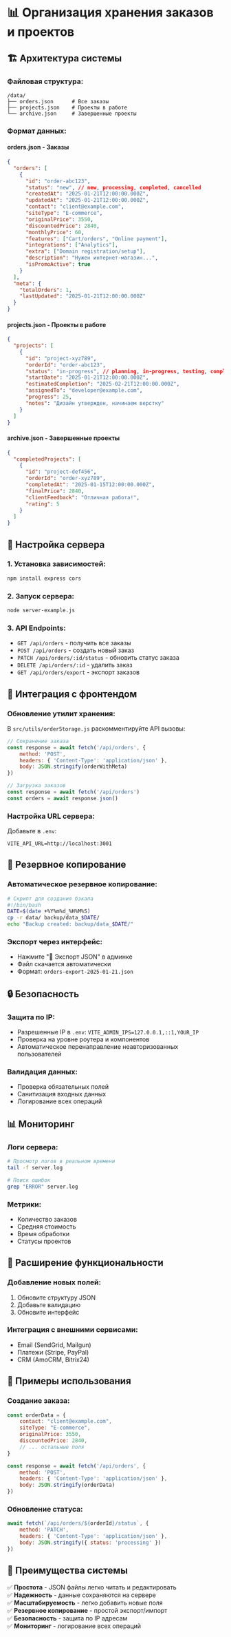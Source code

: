 # 📊 Организация хранения заказов и проектов

## 🏗️ Архитектура системы

### **Файловая структура:**
```
/data/
├── orders.json      # Все заказы
├── projects.json    # Проекты в работе
└── archive.json     # Завершенные проекты
```

### **Формат данных:**

#### **orders.json** - Заказы
```json
{
  "orders": [
    {
      "id": "order-abc123",
      "status": "new", // new, processing, completed, cancelled
      "createdAt": "2025-01-21T12:00:00.000Z",
      "updatedAt": "2025-01-21T12:00:00.000Z",
      "contact": "client@example.com",
      "siteType": "E-commerce",
      "originalPrice": 3550,
      "discountedPrice": 2840,
      "monthlyPrice": 60,
      "features": ["Cart/orders", "Online payment"],
      "integrations": ["Analytics"],
      "extra": ["Domain registration/setup"],
      "description": "Нужен интернет-магазин...",
      "isPromoActive": true
    }
  ],
  "meta": {
    "totalOrders": 1,
    "lastUpdated": "2025-01-21T12:00:00.000Z"
  }
}
```

#### **projects.json** - Проекты в работе
```json
{
  "projects": [
    {
      "id": "project-xyz789",
      "orderId": "order-abc123",
      "status": "in-progress", // planning, in-progress, testing, completed
      "startDate": "2025-01-21T12:00:00.000Z",
      "estimatedCompletion": "2025-02-21T12:00:00.000Z",
      "assignedTo": "developer@example.com",
      "progress": 25,
      "notes": "Дизайн утвержден, начинаем верстку"
    }
  ]
}
```

#### **archive.json** - Завершенные проекты
```json
{
  "completedProjects": [
    {
      "id": "project-def456",
      "orderId": "order-xyz789",
      "completedAt": "2025-01-15T12:00:00.000Z",
      "finalPrice": 2840,
      "clientFeedback": "Отличная работа!",
      "rating": 5
    }
  ]
}
```

## 🚀 Настройка сервера

### **1. Установка зависимостей:**
```bash
npm install express cors
```

### **2. Запуск сервера:**
```bash
node server-example.js
```

### **3. API Endpoints:**
- `GET /api/orders` - получить все заказы
- `POST /api/orders` - создать новый заказ
- `PATCH /api/orders/:id/status` - обновить статус заказа
- `DELETE /api/orders/:id` - удалить заказ
- `GET /api/orders/export` - экспорт заказов

## 🔄 Интеграция с фронтендом

### **Обновление утилит хранения:**

В `src/utils/orderStorage.js` раскомментируйте API вызовы:

```javascript
// Сохранение заказа
const response = await fetch('/api/orders', {
    method: 'POST',
    headers: { 'Content-Type': 'application/json' },
    body: JSON.stringify(orderWithMeta)
})

// Загрузка заказов
const response = await fetch('/api/orders')
const orders = await response.json()
```

### **Настройка URL сервера:**

Добавьте в `.env`:
```env
VITE_API_URL=http://localhost:3001
```

## 📁 Резервное копирование

### **Автоматическое резервное копирование:**
```bash
# Скрипт для создания бэкапа
#!/bin/bash
DATE=$(date +%Y%m%d_%H%M%S)
cp -r data/ backup/data_$DATE/
echo "Backup created: backup/data_$DATE/"
```

### **Экспорт через интерфейс:**
- Нажмите "📄 Экспорт JSON" в админке
- Файл скачается автоматически
- Формат: `orders-export-2025-01-21.json`

## 🔒 Безопасность

### **Защита по IP:**
- Разрешенные IP в `.env`: `VITE_ADMIN_IPS=127.0.0.1,::1,YOUR_IP`
- Проверка на уровне роутера и компонентов
- Автоматическое перенаправление неавторизованных пользователей

### **Валидация данных:**
- Проверка обязательных полей
- Санитизация входных данных
- Логирование всех операций

## 📊 Мониторинг

### **Логи сервера:**
```bash
# Просмотр логов в реальном времени
tail -f server.log

# Поиск ошибок
grep "ERROR" server.log
```

### **Метрики:**
- Количество заказов
- Средняя стоимость
- Время обработки
- Статусы проектов

## 🔧 Расширение функциональности

### **Добавление новых полей:**
1. Обновите структуру JSON
2. Добавьте валидацию
3. Обновите интерфейс

### **Интеграция с внешними сервисами:**
- Email (SendGrid, Mailgun)
- Платежи (Stripe, PayPal)
- CRM (AmoCRM, Bitrix24)

## 📝 Примеры использования

### **Создание заказа:**
```javascript
const orderData = {
    contact: "client@example.com",
    siteType: "E-commerce",
    originalPrice: 3550,
    discountedPrice: 2840,
    // ... остальные поля
}

const response = await fetch('/api/orders', {
    method: 'POST',
    headers: { 'Content-Type': 'application/json' },
    body: JSON.stringify(orderData)
})
```

### **Обновление статуса:**
```javascript
await fetch(`/api/orders/${orderId}/status`, {
    method: 'PATCH',
    headers: { 'Content-Type': 'application/json' },
    body: JSON.stringify({ status: 'processing' })
})
```

## 🎯 Преимущества системы

✅ **Простота** - JSON файлы легко читать и редактировать  
✅ **Надежность** - данные сохраняются на сервере  
✅ **Масштабируемость** - легко добавить новые поля  
✅ **Резервное копирование** - простой экспорт/импорт  
✅ **Безопасность** - защита по IP адресам  
✅ **Мониторинг** - логирование всех операций 